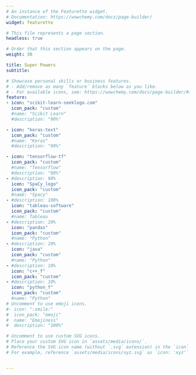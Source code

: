 ```yaml
---
# An instance of the Featurette widget.
# Documentation: https://wowchemy.com/docs/page-builder/
widget: featurette

# This file represents a page section.
headless: true

# Order that this section appears on the page.
weight: 30

title: Super Powers
subtitle:

# Showcase personal skills or business features.
# - Add/remove as many `feature` blocks below as you like.
# - For available icons, see: https://wowchemy.com/docs/page-builder/#icons
feature:
- icon: "scikit-learn-seeklogo.com"
  icon_pack: "custom"
  #name: "Scikit Learn"
  #description: "90%"

- icon: "keras-text"
  icon_pack: "custom"
  #name: "Keras"
  #description: "90%"

- icon: "tensorflow-tf"
  icon_pack: "custom"
  #name: "Tensorflow"
  #description: "90%"
- #description: 90%
  icon: "SpaCy_logo"
  icon_pack: "custom"
  #name: "Spacy"  
- #description: 100%
  icon: "tableau-software"
  icon_pack: "custom"
  #name: Tableau
- #description: 10%
  icon: "pandas"
  icon_pack: "custom"
  #name: "Python"
- #description: 10%
  icon: "java"
  icon_pack: "custom"
  #name: "Python"
- #description: 10%
  icon: "c++_f"
  icon_pack: "custom"
- #description: 10%
  icon: "python_f"
  icon_pack: "custom"
  #name: "Python"
# Uncomment to use emoji icons.
#- icon: ":smile:"
#  icon_pack: "emoji"
#  name: "Emojiness"
#  description: "100%"  

# Uncomment to use custom SVG icons.
# Place your custom SVG icon in `assets/media/icons/`.
# Reference the SVG icon name (without `.svg` extension) in the `icon` field.
# For example, reference `assets/media/icons/xyz.svg` as `icon: 'xyz'`


---
```

